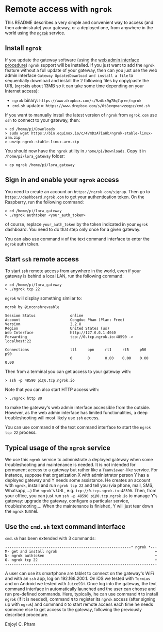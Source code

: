 Remote access with `ngrok`
==========================

This README describes a very simple and convenient way to access (and then administrate) your gateway, or a deployed one, from anywhere in the world using the [`ngrok`](https://ngrok.com/docs/2#getting-started) service.

Install `ngrok`
---------------

If you update the gateway software (using the [web admin interface procedure](https://github.com/CongducPham/LowCostLoRaGw#option-i)) `ngrok` support will be installed. If you just want to add the `ngrok` feature without a full update of your gateway, then can you just use the web admin interface `Gateway Update`/`Download and install a file` to sequentially download and install the 2 following files by copy/paste the URL (`ngrok`is about 13MB so it can take some time depending on your Internet access):

- `ngrok` binary: `https://www.dropbox.com/s/9zdbx9g78q7qree/ngrok`
- `cmd.sh` update=: `https://www.dropbox.com/s/0t8evgnanvzeqpz/cmd.sh`  

If you want to manually install the latest version of `ngrok` from `ngrok.com` use `ssh` to connect to your gateway, then:

	> cd /home/pi/Downloads
	> sudo wget https://bin.equinox.io/c/4VmDzA7iaHb/ngrok-stable-linux-arm.zip
	> unzip ngrok-stable-linux-arm.zip

You should now have the `ngrok` utility in `/home/pi/Downloads`. Copy it in `/home/pi/lora_gateway` folder:

	> cp ngrok /home/pi/lora_gateway

Sign in and enable your `ngrok` access
--------------------------------------

You need to create an account on `https://ngrok.com/signup`. Then go to `https://dashboard.ngrok.com` to get your authentication token. On the Raspberry, run the following command:

	> cd /home/pi/lora_gateway
	> ./ngrok authtoken <your_auth_token>
	
of course, replace `your_auth_token` by the token indicated in your `ngrok` dashboard. You need to do that step only once for a given gateway.

You can also use command `N` of the text command interface to enter the `ngrok` auth token.

Start `ssh` remote access
-------------------------

To start `ssh` remote access from anywhere in the world, even if your gateway is behind a local LAN, run the following command:

	> cd /home/pi/lora_gateway
	> ./ngrok tcp 22
	
`ngrok` will display something similar to:

	ngrok by @inconshreveable
																																																		 
	Session Status                online                                                                                                                                                                     
	Account                       Congduc Pham (Plan: Free)                                                                                                                                                  
	Version                       2.2.8                                                                                                                                                                      
	Region                        United States (us)                                                                                                                                                         
	Web Interface                 http://127.0.0.1:4040                                                                                                                                                      
	Forwarding                    tcp://0.tcp.ngrok.io:48590 -> localhost:22                                                                                                                                 
																																																		 
	Connections                   ttl     opn     rt1     rt5     p50     p90                                                                                                                                
	                              0       0       0.00    0.00    0.00    0.00   	

Then from a terminal you can get access to your gateway with:

	> ssh -p 48590 pi@0.tcp.ngrok.io
	
Note that you can also start HTTP access with:

	> ./ngrok http 80
	
to make the gateway's web admin interface accessible from the outside. However, as the web admin interface has limited functionalities, a deep troubleshooting will most likely use `ssh` access.

You can use command `O` of the text command interface to start the `ngrok tcp 22` process.	 	

Typical usage of the `ngrok` service
------------------------------------

We use this `ngrok` service to administrate a deployed gateway when some troubleshooting and maintenance is needed. It is not intended for permanent access to a gateway but rather like a `Teamviewer`-like service. For instance, suppose that organization X with administrator person Y has a deployed gateway and Y needs some assistance. He creates an account with `ngrok`, install and run `ngrok tcp 22` and tell you (via phone, mail, SMS, Whatsapp,...) the `ngrok`'s URL, e.g. `tcp://0.tcp.ngrok.io:48590`. Then, from your office, you can just run `ssh -p 48590 pi@0.tcp.ngrok.io` to manage Y's gateway: upgrade the gateway, configure a particular service, troubleshooting,... When the maintenance is finished, Y will just tear down the `ngrok` tunnel.

Use the `cmd.sh` text command interface
---------------------------------------

`cmd.sh` has been extended with 3 commands:

	----------------------------------------------------------* ngrok *--+
	M- get and install ngrok                                             +
	N- ngrok authtoken                                                   +
	O- ngrok tcp 22                                                      + 
	---------------------------------------------------------------------+	
	
A user can use its smartphone are tablet to connect on the gateway's WiFi and with an `ssh` app, log on 192.168.200.1. On iOS we tested with `Termius` and on Android we tested with `JuiceSSH`.	Once log into the gateway, the text command interface in automatically launched and the user can choose and run pre-defined commands. Here, typically, he can use command `M` to install `ngrok` (if it is needed), command `N` to register its `ngrok` access (after signing up with `ngrok`) and command `O` to start remote access each time he needs someone else to get access to the gateway, following the previously described procedure. 
	
	
Enjoy!
C. Pham		